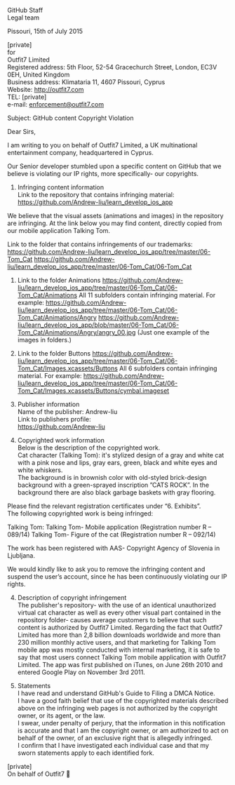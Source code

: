 GitHub Staff  
Legal team  

Pissouri, 15th of July 2015  

[private]  
for  
Outfit7 Limited  
Registered address: 5th Floor, 52-54 Gracechurch Street, London, EC3V 0EH, United Kingdom  
Business address: Klimataria 11, 4607 Pissouri, Cyprus  
Website: http://outfit7.com  
TEL: [private]  
e-mail: enforcement@outfit7.com  

Subject: GitHub content Copyright Violation  

Dear Sirs,  

I am writing to you on behalf of Outfit7 Limited, a UK multinational entertainment company, headquartered in Cyprus.  

Our Senior developer stumbled upon a specific content on GitHub that we believe is violating our IP rights, more specifically- our copyrights.  

1. Infringing content information  
Link to the repository that contains infringing material:  
https://github.com/Andrew-liu/learn_develop_ios_app  

  We believe that the visual assets (animations and images) in the repository are infringing.
  At the link below you may find content, directly copied from our mobile application Talking Tom.

  Link to the folder that contains infringements of our trademarks:
  https://github.com/Andrew-liu/learn_develop_ios_app/tree/master/06-Tom_Cat
  https://github.com/Andrew-liu/learn_develop_ios_app/tree/master/06-Tom_Cat/06-Tom_Cat
  1. Link to the folder Animations
  https://github.com/Andrew-liu/learn_develop_ios_app/tree/master/06-Tom_Cat/06-Tom_Cat/Animations
  All 11 subfolders contain infringing material.
  For example:
  https://github.com/Andrew-liu/learn_develop_ios_app/tree/master/06-Tom_Cat/06-Tom_Cat/Animations/Angry
  https://github.com/Andrew-liu/learn_develop_ios_app/blob/master/06-Tom_Cat/06-Tom_Cat/Animations/Angry/angry_00.jpg   (Just one example of the images in folders.)
  2. Link to the folder Buttons
  https://github.com/Andrew-liu/learn_develop_ios_app/tree/master/06-Tom_Cat/06-Tom_Cat/Images.xcassets/Buttons
  All 6 subfolders contain infringing material.
  For example:
  https://github.com/Andrew-liu/learn_develop_ios_app/tree/master/06-Tom_Cat/06-Tom_Cat/Images.xcassets/Buttons/cymbal.imageset

2. Publisher information  
Name of the publisher: Andrew-liu  
Link to publishers profile:  
https://github.com/Andrew-liu  

3. Copyrighted work information  
Below is the description of the copyrighted work.  
Cat character (Talking Tom): it's stylized design of a gray and white cat with a pink nose and lips, gray ears, green, black and white eyes and white whiskers.  
The background is in brownish color with old-styled brick-design background with a green-sprayed inscription ”CATS ROCK”. In the background there are also black garbage baskets with gray flooring.  

  Please find the relevant registration certificates under “6. Exhibits”.  
  The following copyrighted work is being infringed:

  Talking Tom:
  Talking Tom- Mobile application (Registration number R – 089/14)
  Talking Tom- Figure of the cat (Registration number R – 092/14)

  The work has been registered with AAS- Copyright Agency of Slovenia in Ljubljana.

  We would kindly like to ask you to remove the infringing content and suspend the user’s account, since he has been continuously violating our IP rights.

4. Description of copyright infringement  
The publisher's repository- with the use of an identical unauthorized virtual cat character as well as every other visual part contained in the repository folder- causes average customers to believe that such content is authorized by Outfit7 Limited.
Regarding the fact that Outfit7 Limited has more than 2,8 billion downloads worldwide and more than 230 million monthly active users, and that marketing for Talking Tom mobile app was mostly conducted with internal marketing, it is safe to say that most users connect Talking Tom mobile application with Outfit7 Limited.
The app was first published on iTunes, on June 26th 2010 and entered Google Play on November 3rd 2011.

5. Statements  
I have read and understand GitHub's Guide to Filing a DMCA Notice.  
I have a good faith belief that use of the copyrighted materials described above on the infringing web pages is not authorized by the copyright owner, or its agent, or the law.  
I swear, under penalty of perjury, that the information in this notification is accurate and that I am the copyright owner, or am authorized to act on behalf of the owner, of an exclusive right that is allegedly infringed.  
I confirm that I have investigated each individual case and that my sworn statements apply to each identified fork.  


[private]  
On behalf of Outfit7   
